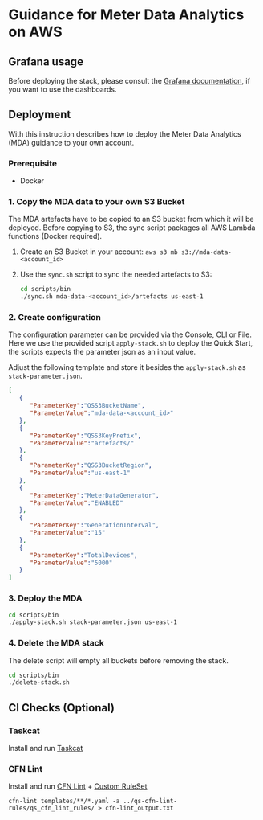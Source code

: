 # Guidance for Meter Data Analytics on AWS

## Grafana usage
Before deploying the stack, please consult the [Grafana documentation](doc/grafana), if you want to use the dashboards.

## Deployment

With this instruction describes how to deploy the Meter Data Analytics (MDA) guidance to your own account.

### Prerequisite

- Docker

### 1. Copy the MDA data to your own S3 Bucket

The MDA artefacts have to be copied to an S3 bucket from which it will be deployed.
Before copying to S3, the sync script packages all AWS Lambda functions (Docker required).

1. Create an S3 Bucket in your account:
   `aws s3 mb s3://mda-data-<account_id>`

2. Use the `sync.sh` script to sync the needed artefacts to S3:
   ```bash
   cd scripts/bin
   ./sync.sh mda-data-<account_id>/artefacts us-east-1
   ```

### 2. Create configuration

The configuration parameter can be provided via the Console, CLI or File.
Here we use the provided script `apply-stack.sh` to deploy the Quick Start, the scripts expects the parameter json as an input value.

Adjust the following template and store it besides the `apply-stack.sh` as `stack-parameter.json`. 

```json
[
   {
      "ParameterKey":"QSS3BucketName",
      "ParameterValue":"mda-data-<account_id>"
   },
   {
      "ParameterKey":"QSS3KeyPrefix",
      "ParameterValue":"artefacts/"
   },
   {
      "ParameterKey":"QSS3BucketRegion",
      "ParameterValue":"us-east-1"
   },
   {
      "ParameterKey":"MeterDataGenerator",
      "ParameterValue":"ENABLED"
   },
   {
      "ParameterKey":"GenerationInterval",
      "ParameterValue":"15"
   },
   {
      "ParameterKey":"TotalDevices",
      "ParameterValue":"5000"
   }
]
```

### 3. Deploy the MDA

```bash
cd scripts/bin
./apply-stack.sh stack-parameter.json us-east-1
```

### 4. Delete the MDA stack

The delete script will empty all buckets before removing the stack.
```bash
cd scripts/bin
./delete-stack.sh
```

## CI Checks (Optional)
### Taskcat
Install and run [Taskcat](https://github.com/aws-ia/taskcat)

### CFN Lint
Install and run [CFN Lint](https://github.com/aws-cloudformation/cfn-lint) + [Custom RuleSet](https://github.com/aws-quickstart/qs-cfn-lint-rules)

`cfn-lint templates/**/*.yaml -a ../qs-cfn-lint-rules/qs_cfn_lint_rules/ > cfn-lint_output.txt`